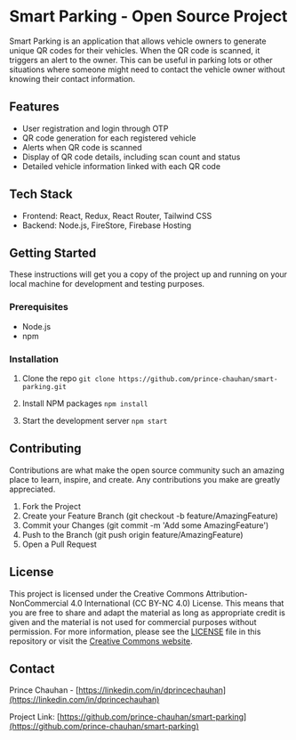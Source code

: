 # Smart Parking - Open Source Project

Smart Parking is an application that allows vehicle owners to generate unique QR codes for their vehicles. When the QR code is scanned, it triggers an alert to the owner. This can be useful in parking lots or other situations where someone might need to contact the vehicle owner without knowing their contact information.

## Features

- User registration and login through OTP
- QR code generation for each registered vehicle
- Alerts when QR code is scanned
- Display of QR code details, including scan count and status
- Detailed vehicle information linked with each QR code

## Tech Stack

- Frontend: React, Redux, React Router, Tailwind CSS
- Backend: Node.js, FireStore, Firebase Hosting

## Getting Started

These instructions will get you a copy of the project up and running on your local machine for development and testing purposes.

### Prerequisites

- Node.js
- npm

### Installation

1. Clone the repo 
  `git clone https://github.com/prince-chauhan/smart-parking.git`
  
2. Install NPM packages
  `npm install`
  
3. Start the development server
  `npm start`
  
## Contributing

Contributions are what make the open source community such an amazing place to learn, inspire, and create. Any contributions you make are greatly appreciated.

1. Fork the Project
2. Create your Feature Branch (git checkout -b feature/AmazingFeature)
3. Commit your Changes (git commit -m 'Add some AmazingFeature')
4. Push to the Branch (git push origin feature/AmazingFeature)
5. Open a Pull Request

## License

This project is licensed under the Creative Commons Attribution-NonCommercial 4.0 International (CC BY-NC 4.0) License. This means that you are free to share and adapt the material as long as appropriate credit is given and the material is not used for commercial purposes without permission. For more information, please see the [LICENSE](LICENSE.md) file in this repository or visit the [Creative Commons website](https://creativecommons.org/licenses/by-nc/4.0/).


## Contact
Prince Chauhan - [https://linkedin.com/in/dprincechauhan](https://linkedin.com/in/dprincechauhan)

Project Link: [https://github.com/prince-chauhan/smart-parking](https://github.com/prince-chauhan/smart-parking)
